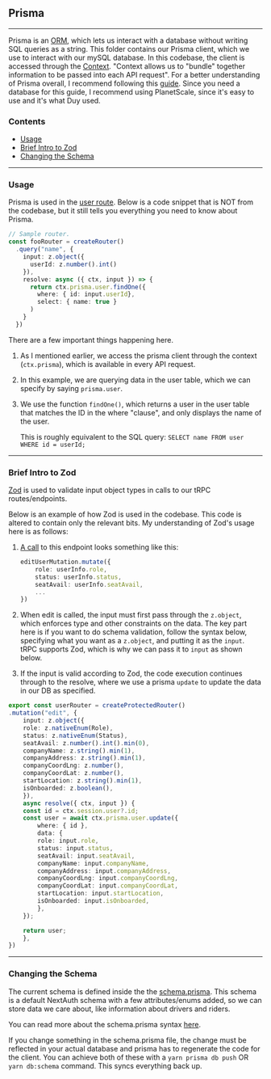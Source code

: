 ## Prisma

---

Prisma is an [ORM](https://stackoverflow.com/questions/1279613/what-is-an-orm-how-does-it-work-and-how-should-i-use-one), which lets us interact with a database without writing SQL queries as a string. This folder contains our Prisma client, which we use to interact with our mySQL database. In this codebase, the client is accessed through the [Context](../router/context.ts). "Context allows us to "bundle" together information to be passed into each API request". For a better understanding of Prisma overall, I recommend following this [guide](https://www.prisma.io/docs/getting-started/quickstart). Since you need a database for this guide, I recommend using PlanetScale, since it's easy to use and it's what Duy used. 

### Contents

- [Usage](#usage)
- [Brief Intro to Zod](#brief-intro-to-zod)
- [Changing the Schema](#changing-the-schema)

---

### Usage 

Prisma is used in the [user route](../router/user.ts). Below is a code snippet that is NOT from the codebase, but it still tells you everything you need to know about Prisma. 

```typescript
// Sample router.
const fooRouter = createRouter()
  .query("name", {
    input: z.object({
      userId: z.number().int()
    }),
    resolve: async ({ ctx, input }) => {
      return ctx.prisma.user.findOne({
        where: { id: input.userId},
        select: { name: true }
      )
    }
  })
```

There are a few important things happening here. 

1. As I mentioned earlier, we access the prisma client through the context (```ctx.prisma```), which is available in every API request.  

2. In this example, we are querying data in the user table, which we can specify by saying ```prisma.user```.

3. We use the function ```findOne()```, which returns a user in the user table that matches the ID in the where "clause", and only displays the name of the user. 
    
    This is roughly equivalent to the SQL query: ```SELECT name FROM user WHERE id = userId;```

---

### Brief Intro to Zod 

[Zod](https://zod.dev/) is used to validate input object types in calls to our tRPC routes/endpoints. 

Below is an example of how Zod is used in the codebase. This code is altered to contain only the relevant bits. My understanding of Zod's usage here is as follows: 

1. [A call](../../../src/pages/settings.tsx#L156) to this endpoint looks something like this: 
    ```typescript
    editUserMutation.mutate({
        role: userInfo.role,
        status: userInfo.status,
        seatAvail: userInfo.seatAvail,
        ...
    })
    ```

2. When edit is called, the input must first pass through the ```z.object```, which enforces type and other constraints on the data. The key part here is if you want to do schema validation, follow the syntax below, specifying what you want as a ```z.object```, and putting it as the ```input```. tRPC supports Zod, which is why we can pass it to ```input``` as shown below.

2. If the input is valid according to Zod, the code execution continues through to the resolve, where we use a prisma ```update``` to update the data in our DB as specified.

```typescript 
export const userRouter = createProtectedRouter()
.mutation("edit", {
    input: z.object({
    role: z.nativeEnum(Role),
    status: z.nativeEnum(Status),
    seatAvail: z.number().int().min(0),
    companyName: z.string().min(1),
    companyAddress: z.string().min(1),
    companyCoordLng: z.number(),
    companyCoordLat: z.number(),
    startLocation: z.string().min(1),
    isOnboarded: z.boolean(),
    }),
    async resolve({ ctx, input }) {
    const id = ctx.session.user?.id;
    const user = await ctx.prisma.user.update({
        where: { id },
        data: {
        role: input.role,
        status: input.status,
        seatAvail: input.seatAvail,
        companyName: input.companyName,
        companyAddress: input.companyAddress,
        companyCoordLng: input.companyCoordLng,
        companyCoordLat: input.companyCoordLat,
        startLocation: input.startLocation,
        isOnboarded: input.isOnboarded,
        },
    });

    return user;
    },
})
```
---
### Changing the Schema

The current schema is defined inside the the [schema.prisma](../../../prisma/schema.prisma). This schema is a default NextAuth schema with a few attributes/enums added, so we can store data we care about, like information about drivers and riders.

You can read more about the schema.prisma syntax [here](https://www.prisma.io/docs/concepts/components/prisma-schema/data-model).

If you change something in the schema.prisma file, the change must be reflected in your actual database and prisma has to regenerate the code for the client. You can achieve both of these with a ```yarn prisma db push``` OR ```yarn db:schema``` command. This syncs everything back up.